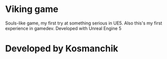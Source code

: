 # Viking game

Souls-like game, my first try at something serious in UE5.
Also this's my first experience in gamedev.
Developed with Unreal Engine 5

# Developed by Kosmanchik
